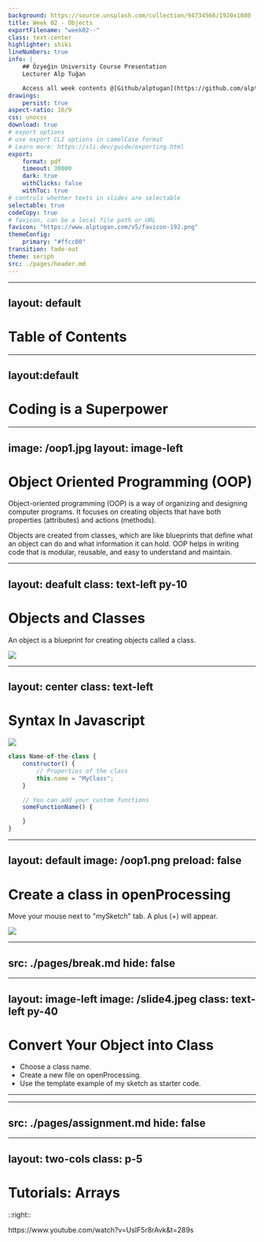 ```yaml
---
background: https://source.unsplash.com/collection/94734566/1920x1080
title: Week 02 - Objects
exportFilename: "week02--"
class: text-center
highlighter: shiki
lineNumbers: true
info: |
    ## Özyeğin University Course Presentation
    Lecturer Alp Tuğan

    Access all week contents @[Github/alptugan](https://github.com/alptugan/Slidev_Presentations)
drawings:
    persist: true
aspect-ratio: 16/9
css: unocss
download: true
# export options
# use export CLI options in camelCase format
# Learn more: https://sli.dev/guide/exporting.html
export:
    format: pdf
    timeout: 30000
    dark: true
    withClicks: false
    withToc: true
# controls whether texts in slides are selectable
selectable: true
codeCopy: true
# favicon, can be a local file path or URL
favicon: "https://www.alptugan.com/v5/favicon-192.png"
themeConfig:
    primary: "#ffcc00"
transition: fade-out
theme: seriph
src: ./pages/header.md
---
```


---
layout: default
---
# Table of Contents

<Toc :columns="2" />


---
layout:default
---

# Coding is a Superpower

<Youtube id='Bwiln7v0fdc' width='100%' height='90%' />

---
image: /oop1.jpg
layout: image-left
---


# Object Oriented Programming (OOP)

Object-oriented programming (OOP) is a way of <span text-color-green>organizing</span> and designing computer programs. It focuses on creating <span text-color-yellow>objects</span> that have both <span text-color-red>properties</span> (attributes) and <span text-color-red>actions</span> (methods). 

Objects are created from <span text-color-purple>classes</span>, which are like <span text-color-blue>blueprints</span> that define what an object can do and what information it can hold. OOP helps in writing code that is modular, reusable, and easy to understand and maintain.



---
layout: deafult
class: text-left py-10
---

# Objects and Classes
An object is a blueprint for creating objects called a class.

<img h-100 m-auto src='/blog-images-3.png' />

---
layout: center
class: text-left
---
# Syntax In Javascript

<img h-70 src='/syntax.png' />


```js {1|11|2|5|3|4|7|8|all}
class Name-of-the-class {
    constructor() {
        // Properties of the class
        this.name = "MyClass";
    }

    // You can add your custom functions
    someFunctionName() {

    }
}
```

---
layout: default
image: /oop1.png
preload: false
---

# Create a class in openProcessing
Move your mouse next to "mySketch" tab. A plus (+) will appear.

<img m-auto h-100 src='/oop1.png' />
<Arrow v-motion-fade
  :initial="{ x: -20, y: 20, opacity: 0 }"
  :enter="{ x: 0, y: 0, opacity: 1, transition: {
      repeat: Infinity,
      repeatType: 'mirror',
    }, }" x2="400" y2="175" x1="100" y1="450" color="rgba(200,0,0,1)" />

---
src: ./pages/break.md
hide: false
---

---
layout: image-left
image: /slide4.jpeg
class: text-left py-40
---
# Convert Your Object into Class
- Choose a class name.
- Create a new file on openProcessing.
- Use the template example of my sketch as starter code.

---

<Youtube id='ZLWxSam4HfE' width='100%' height='100%' />


---
src: ./pages/assignment.md
hide: false
---

---
layout: two-cols
class: p-5
---

# Tutorials: Arrays

<Youtube id='vrMCIbHGJgE' width='100%' height='100%' />

::right::

<Youtube mt-14 id='mryE76fcMSE' width='100%' height='100%' />
https://www.youtube.com/watch?v=UsIF5r8rAvk&t=289s